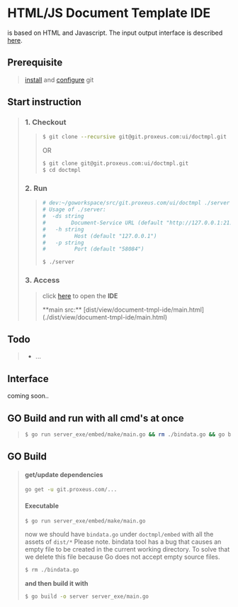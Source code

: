 # HTML/JS Document Template IDE
is based on HTML and Javascript. The input output interface is described [here](#_Interface). 

## **Prerequisite**
> <a href="https://git-scm.com/downloads">install</a> and <a href="https://git.proxeus.com/snippets/1">configure</a> git 

## **Start** instruction
> ### **1.** Checkout
>
>> ```sh
>> $ git clone --recursive git@git.proxeus.com:ui/doctmpl.git
>> ```
>> OR
>> ```sh
>> $ git clone git@git.proxeus.com:ui/doctmpl.git
>> $ cd doctmpl
>> ```
>
> ### **2.** Run
>> ```sh
>># dev:~/goworkspace/src/git.proxeus.com/ui/doctmpl ./server --help
>># Usage of ./server:
>>#  -ds string
>>#        Document-Service URL (default "http://127.0.0.1:2115/")
>>#   -h string
>>#     	Host (default "127.0.0.1")
>>#   -p string
>>#     	Port (default "58084")
>> 
>> $ ./server
>> ```
>
> ### **3.** Access
>
>> <p>click <a href="http://localhost:58084/">here</a> to open the <b>IDE</b></p>
>> **main src:** [dist/view/document-tmpl-ide/main.html](./dist/view/document-tmpl-ide/main.html)

## Todo
>   - ...

## <a name="_Interface"></a>Interface
coming soon..

## **GO Build and run with all cmd's at once**
>```sh
>$ go run server_exe/embed/make/main.go && rm ./bindata.go && go build -o server server_exe/main.go && ./server
>```

## **GO Build**
>#### get/update dependencies
>```sh
>go get -u git.proxeus.com/...
>```
>#### Executable
>```sh
>$ go run server_exe/embed/make/main.go
>```
>now we should have `bindata.go` under `doctmpl/embed` with all the assets of `dist/*`
>Please note. bindata tool has a bug that causes an empty file to be created in the current working directory. To solve that we delete this file because Go does not accept empty source files.
>```sh
>$ rm ./bindata.go
>```
>**and then build it with**
>```sh
>$ go build -o server server_exe/main.go
>```
